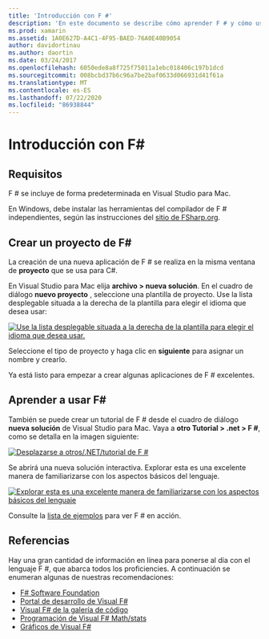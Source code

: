```yaml
---
title: 'Introducción con F #'
description: 'En este documento se describe cómo aprender F # y cómo usarlo para compilar aplicaciones de Xamarin con Visual Studio 2019 y Visual Studio para Mac.'
ms.prod: xamarin
ms.assetid: 1A0E627D-A4C1-4F95-BAED-76A0E40B9054
author: davidortinau
ms.author: daortin
ms.date: 03/24/2017
ms.openlocfilehash: 6050ede8a8f725f75011a1ebc018406c197b1dcd
ms.sourcegitcommit: 008bcbd37b6c96a7be2baf0633d066931d41f61a
ms.translationtype: MT
ms.contentlocale: es-ES
ms.lasthandoff: 07/22/2020
ms.locfileid: "86938844"
---
```

# <a name="getting-started-with-f35"></a>Introducción con F&#35;

## <a name="requirements"></a>Requisitos

F # se incluye de forma predeterminada en Visual Studio para Mac.

En Windows, debe instalar las herramientas del compilador de F # independientes, según las instrucciones del [sitio de FSharp.org](https://fsharp.org/use/windows/).

## <a name="creating-an-f35-project"></a>Crear un proyecto de F&#35;

La creación de una nueva aplicación de F # se realiza en la misma ventana de **proyecto** que se usa para C#.

En Visual Studio para Mac elija **archivo > nueva solución**. En el cuadro de diálogo **nuevo proyecto** , seleccione una plantilla de proyecto. Use la lista desplegable situada a la derecha de la plantilla para elegir el idioma que desea usar:

 [![Use la lista desplegable situada a la derecha de la plantilla para elegir el idioma que desea usar.](overview-images/choosefsharp.png)](overview-images/choosefsharp.png#lightbox)

Seleccione el tipo de proyecto y haga clic en **siguiente** para asignar un nombre y crearlo.

Ya está listo para empezar a crear algunas aplicaciones de F # excelentes.

## <a name="learning-to-use-f35"></a>Aprender a usar F&#35;

También se puede crear un tutorial de F # desde el cuadro de diálogo **nueva solución** de Visual Studio para Mac. Vaya a **otro Tutorial > .net > F #**, como se detalla en la imagen siguiente:

 [![Desplazarse a otros/.NET/tutorial de F #](overview-images/fsharptutorial.png)](overview-images/fsharptutorial.png#lightbox)

Se abrirá una nueva solución interactiva. Explorar esta es una excelente manera de familiarizarse con los aspectos básicos del lenguaje.

 [![Explorar esta es una excelente manera de familiarizarse con los aspectos básicos del lenguaje](overview-images/newtutorial-sml.png)](overview-images/newtutorial.png#lightbox)

Consulte la [lista de ejemplos](~/cross-platform/platform/fsharp/samples.md) para ver F # en acción.

## <a name="references"></a>Referencias

Hay una gran cantidad de información en línea para ponerse al día con el lenguaje F #, que abarca todos los proficiencies. A continuación se enumeran algunas de nuestras recomendaciones:

- [F# Software Foundation](https://fsharp.org)
- [Portal de desarrollo de Visual F#](https://go.microsoft.com/fwlink/?LinkID=234174)
- [Visual F# de la galería de código](https://go.microsoft.com/fwlink/?LinkID=124614)
- [Programación de Visual F# Math/stats](https://go.microsoft.com/fwlink/?LinkId=235173)
- [Gráficos de Visual F#](https://go.microsoft.com/fwlink/?LinkId=235176)

